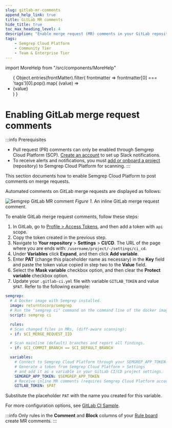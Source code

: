 ```yaml
---
slug: gitlab-mr-comments 
append_help_link: true
title: GitLab MR comments
hide_title: true
toc_max_heading_level: 4
description: "Enable merge request (MR) comments in your GitLab repositories to display Semgrep findings to developers."
tags:
    - Semgrep Cloud Platform
    - Community Tier
    - Team & Enterprise Tier
---
```


import MoreHelp from "/src/components/MoreHelp"


<ul id="tag__badge-list">
{
Object.entries(frontMatter).filter(
    frontmatter => frontmatter[0] === 'tags')[0].pop().map(
    (value) => <li class='tag__badge-item'>{value}</li> )
}
</ul>

# Enabling GitLab merge request comments

:::info Prerequisites
* Pull request (PR) comments can only be enabled through Semgrep Cloud Platform (SCP). [Create an account](/semgrep-code/getting-started/#signing-in-to-semgrep-cloud-platform) to set up Slack notifications.
* To receive alerts and notifications, you must [add or onboard a project](/semgrep-code/getting-started/#option-b-adding-a-repository-from-github-gitlab-or-bitbucket) (repository) to Semgrep Cloud Platform for scanning.
:::

This section documents how to enable Semgrep Cloud Platform to post comments on merge requests.

Automated comments on GitLab merge requests are displayed as follows:

![Semgrep GitLab MR comment](/img/gitlab-mr-comment.png)
*Figure 1.* An inline GitLab merge request comment.

To enable GitLab merge request comments, follow these steps:

1. In GitLab, go to [Profile > Access Tokens](https://gitlab.com/-/profile/personal_access_tokens), and then add a token with `api` scope.
1. Copy the token created in the previous step.
1. Navigate to **Your repository** >  **Settings** > **CI/CD**. The URL of the page where you are ends with: `/username/project/-/settings/ci_cd`.
1. Under **Variables** click **Expand**, and then click **Add variable**.
1. Enter **PAT** (change this placeholder name as necessary) in the **Key** field and paste the token value copied in step two to the **Value** field.
1. Select the **Mask variable** checkbox option, and then clear the **Protect variable** checkbox option.
1. Update your `.gitlab-ci.yml` file with variable `GITLAB_TOKEN` and value `$PAT`. Refer to the following example:
```yaml
semgrep:
  # A Docker image with Semgrep installed.
  image: returntocorp/semgrep
  # Run the "semgrep ci" command on the command line of the docker image.
  script: semgrep ci

  rules:
  # Scan changed files in MRs, (diff-aware scanning):
  - if: $CI_MERGE_REQUEST_IID

  # Scan mainline (default) branches and report all findings.
  - if: $CI_COMMIT_BRANCH == $CI_DEFAULT_BRANCH

  variables:
    # Connect to Semgrep Cloud Platform through your SEMGREP_APP_TOKEN.
    # Generate a token from Semgrep Cloud Platform > Settings
    # and add it as a variable in your GitLab CI/CD project settings.
    SEMGREP_APP_TOKEN: $SEMGREP_APP_TOKEN
    # Receive inline MR comments (requires Semgrep Cloud Platform account)
    GITLAB_TOKEN: $PAT
```
Substitute the placeholder <code><span className="placeholder">PAT</span></code> with the name you created for this variable.

For more configuration options, see [GitLab CI Sample](/semgrep-ci/sample-ci-configs/#gitlab-ci).

:::info
Only rules in the **Comment** and **Block** columns of your [Rule board](https://semgrep.dev/orgs/-/board) create MR comments.
:::

<MoreHelp />
